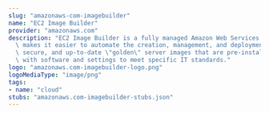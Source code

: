 ```yaml
---
slug: "amazonaws-com-imagebuilder"
name: "EC2 Image Builder"
provider: "amazonaws.com"
description: "EC2 Image Builder is a fully managed Amazon Web Services service that\
  \ makes it easier to automate the creation, management, and deployment of customized,\
  \ secure, and up-to-date \"golden\" server images that are pre-installed and pre-configured\
  \ with software and settings to meet specific IT standards."
logo: "amazonaws.com-imagebuilder-logo.png"
logoMediaType: "image/png"
tags:
- name: "cloud"
stubs: "amazonaws.com-imagebuilder-stubs.json"
---
```

